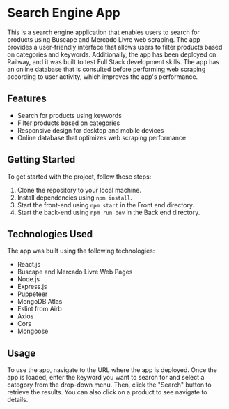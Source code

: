 # Search Engine App

This is a search engine application that enables users to search for products using Buscape and Mercado Livre web scraping. The app provides a user-friendly interface that allows users to filter products based on categories and keywords. Additionally, the app has been deployed on Railway, and it was built to test Full Stack development skills. The app has an online database that is consulted before performing web scraping according to user activity, which improves the app's performance.

## Features

- Search for products using keywords
- Filter products based on categories
- Responsive design for desktop and mobile devices
- Online database that optimizes web scraping performance

## Getting Started

To get started with the project, follow these steps:

1. Clone the repository to your local machine.
2. Install dependencies using `npm install`.
3. Start the front-end using `npm start` in the Front end directory.
4. Start the back-end using `npm run dev` in the Back end directory.

## Technologies Used

The app was built using the following technologies:

- React.js
- Buscape and Mercado Livre Web Pages
- Node.js
- Express.js
- Puppeteer
- MongoDB Atlas
- Eslint from Airb
- Axios
- Cors
- Mongoose

## Usage

To use the app, navigate to the URL where the app is deployed. Once the app is loaded, enter the keyword you want to search for and select a category from the drop-down menu. Then, click the "Search" button to retrieve the results. You can also click on a product to see navigate to details.

